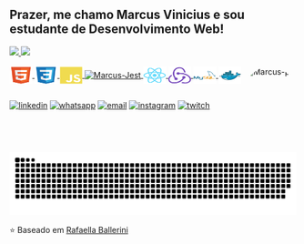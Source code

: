 ## Prazer, me chamo Marcus Vinicius e sou estudante de Desenvolvimento Web!
<div style="display: inline" align="center">
  <a href="https://github.com/marcusvmendes">
  <img height="150em" src="https://github-readme-stats.vercel.app/api?username=marcusvmendes&show_icons=true&theme=dracula&include_all_commits=true&count_private=true"/>
  <img height="150em" src="https://github-readme-stats.vercel.app/api/top-langs/?username=marcusvmendes&layout=compact&langs_count=7&theme=dracula"/>
</div>
<div style="display: inline_block"><br>
  <img align="center" alt="Marcus-HTML" height="30" width="40" src="https://raw.githubusercontent.com/devicons/devicon/master/icons/html5/html5-original.svg">
  <img align="center" alt="Marcus-CSS" height="30" width="40" src="https://raw.githubusercontent.com/devicons/devicon/master/icons/css3/css3-original.svg">
  <img align="center" alt="Marcus-Js" height="30" width="40" src="https://raw.githubusercontent.com/devicons/devicon/master/icons/javascript/javascript-plain.svg">
  <img align="center" alt="Marcus-Jest" height="30" width="40" src="https://www.learnstorybook.com/intro-to-storybook/logo-jest.png">
  <img align="center" alt="Marcus-React" height="30" width="40" src="https://raw.githubusercontent.com/devicons/devicon/master/icons/react/react-original.svg">  
  <img align="center" alt="Marcus-Redux" height="30" width="40" src="https://raw.githubusercontent.com/devicons/devicon/master/icons/redux/redux-original.svg">
  <img align="center" alt="Marcus-SQL" height="30" width="40" src="https://raw.githubusercontent.com/devicons/devicon/master/icons/mysql/mysql-original-wordmark.svg">
  <img align="center" alt="Marcus-Docker" height="30" width="40" src="https://raw.githubusercontent.com/devicons/devicon/2ae2a900d2f041da66e950e4d48052658d850630/icons/docker/docker-original.svg">
  <img align="right" alt="Marcus-pic" height="150" style="border-radius:50px;" src="https://media.giphy.com/media/RbDKaczqWovIugyJmW/giphy.gif">
</div>
  
  ##
 
<div>
  <a href="https://www.linkedin.com/in/marcusvmendes-webdev/" target="_blank"><img src="https://img.shields.io/badge/-LinkedIn-%230077B5?style=for-the-badge&logo=linkedin&logoColor=white" alt="linkedin" target="_blank"></a>
  <a href="https://api.whatsapp.com/send?phone=5533984139476&text=Oi,%20%20venho%20por%20meio%20do%20Portf%C3%B3lio!" target="_blank"><img src="https://img.shields.io/badge/WhatsApp-25D366?style=for-the-badge&logo=whatsapp&logoColor=white" alt="whatsapp" target="_blank"></a>
  <a href = "mailto:marcus.mendes89@gmail.com"><img src="https://img.shields.io/badge/Gmail-D14836?style=for-the-badge&logo=gmail&logoColor=white" alt="email" target="_blank"></a>
  <a href="https://www.instagram.com/vmendesmarcus/" target="_blank"><img src="https://img.shields.io/badge/-Instagram-%23E4405F?style=for-the-badge&logo=instagram&logoColor=white" alt="instagram" target="_blank"></a>
 	<a href="https://www.twitch.tv/dmagnusz" target="_blank"><img src="https://img.shields.io/badge/Twitch-9146FF?style=for-the-badge&logo=twitch&logoColor=white" alt="twitch" target="_blank"></a>
 
  ![Snake animation](https://github.com/marcusvmendes/marcusvmendes/blob/output/github-contribution-grid-snake.svg)
  
  ⭐️ Baseado em [Rafaella Ballerini](https://github.com/rafaballerini)
</div>

